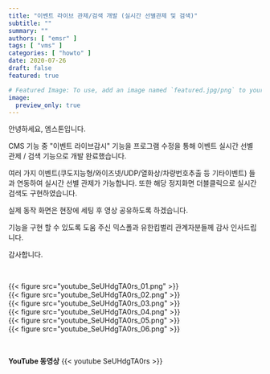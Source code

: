 ```yaml
---
title: "이벤트 라이브 관제/검색 개발 (실시간 선별관제 및 검색)"
subtitle: ""
summary: ""
authors: [ "emsr" ]
tags: [ "vms" ]
categories: [ "howto" ]
date: 2020-07-26
draft: false
featured: true

# Featured Image: To use, add an image named `featured.jpg/png` to your page's folder.
image:
  preview_only: true
---
```


안녕하세요, 엠스톤입니다.

CMS 기능 중 "이벤트 라이브감시" 기능을 프로그램 수정을 통해 이벤트 실시간 선별 관제 / 검색 기능으로 개발 완료했습니다.

여러 가지 이벤트(쿠도지능형/와이즈넷/UDP/열화상/차량번호추출 등 기타이벤트) 들과 연동하여 실시간 선별 관제가 가능합니다. 또한 해당 정지화면 더블클릭으로 실시간 검색도 구현하였습니다.

실제 동작 화면은 현장에 세팅 후 영상 공유하도록 하겠습니다.

기능을 구현 할 수 있도록 도움 주신 믹스폴과 유한킴벌리 관계자분들께 감사 인사드립니다.

감사합니다.

&nbsp;

<div class="container"><div class="row no-gutters">
<div class="col-sm-6">{{< figure src="youtube_SeUHdgTA0rs_01.png" >}}</div>
<div class="col-sm-6">{{< figure src="youtube_SeUHdgTA0rs_02.png" >}}</div>
<div class="col-sm-6">{{< figure src="youtube_SeUHdgTA0rs_03.png" >}}</div>
<div class="col-sm-6">{{< figure src="youtube_SeUHdgTA0rs_04.png" >}}</div>
<div class="col-sm-6">{{< figure src="youtube_SeUHdgTA0rs_05.png" >}}</div>
<div class="col-sm-6">{{< figure src="youtube_SeUHdgTA0rs_06.png" >}}</div>
</div></div>

&nbsp;

**YouTube 동영상**
{{< youtube SeUHdgTA0rs >}}